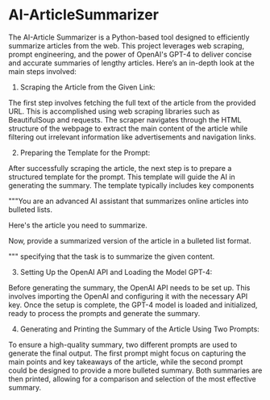 # AI-ArticleSummarizer

The AI-Article Summarizer is a Python-based tool designed to efficiently summarize articles from the web. This project leverages web scraping, prompt engineering, and the power of OpenAI's GPT-4 to deliver concise and accurate summaries of lengthy articles. Here’s an in-depth look at the main steps involved:

1) Scraping the Article from the Given Link:

The first step involves fetching the full text of the article from the provided URL. This is accomplished using web scraping libraries such as BeautifulSoup and requests. The scraper navigates through the HTML structure of the webpage to extract the main content of the article while filtering out irrelevant information like advertisements and navigation links.

2) Preparing the Template for the Prompt:

After successfully scraping the article, the next step is to prepare a structured template for the prompt. This template will guide the AI in generating the summary. The template typically includes key components 

"""You are an advanced AI assistant that summarizes online articles into bulleted lists.

Here's the article you need to summarize.

Now, provide a summarized version of the article in a bulleted list format.

""" 
specifying that the task is to summarize the given content.

3) Setting Up the OpenAI API and Loading the Model GPT-4:

Before generating the summary, the OpenAI API needs to be set up. This involves importing the OpenAI  and configuring it with the necessary API key. Once the setup is complete, the GPT-4 model is loaded and initialized, ready to process the prompts and generate the summary.


4) Generating and Printing the Summary of the Article Using Two Prompts:

To ensure a high-quality summary, two different prompts are used to generate the final output. The first prompt might focus on capturing the main points and key takeaways of the article, while the second prompt could be designed to provide a more bulleted summary. Both summaries are then printed, allowing for a comparison and selection of the most effective summary.
